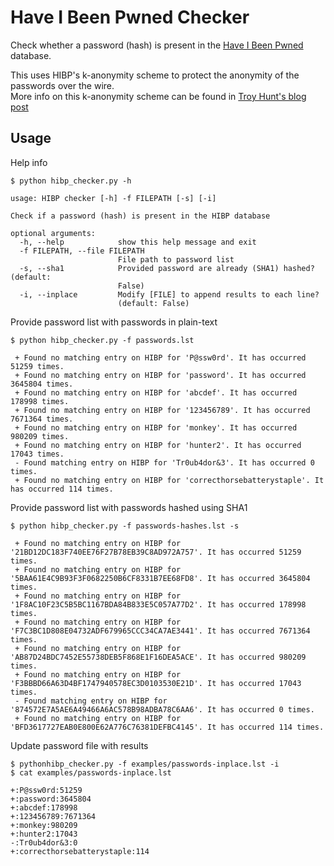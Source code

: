 # Have I Been Pwned Checker

Check whether a password (hash) is present in the [Have I Been Pwned][hibp] database.

This uses HIBP's k-anonymity scheme to protect the anonymity of the passwords over the wire.  
More info on this k-anonymity scheme can be found in [Troy Hunt's blog post][kanon]


## Usage

Help info

    $ python hibp_checker.py -h

    usage: HIBP checker [-h] -f FILEPATH [-s] [-i]
    
    Check if a password (hash) is present in the HIBP database
    
    optional arguments:
      -h, --help            show this help message and exit
      -f FILEPATH, --file FILEPATH
                            File path to password list
      -s, --sha1            Provided password are already (SHA1) hashed? (default:
                            False)
      -i, --inplace         Modify [FILE] to append results to each line?
                            (default: False)


Provide password list with passwords in plain-text

    $ python hibp_checker.py -f passwords.lst
    
     + Found no matching entry on HIBP for 'P@ssw0rd'. It has occurred 51259 times.
     + Found no matching entry on HIBP for 'password'. It has occurred 3645804 times.
     + Found no matching entry on HIBP for 'abcdef'. It has occurred 178998 times.
     + Found no matching entry on HIBP for '123456789'. It has occurred 7671364 times.
     + Found no matching entry on HIBP for 'monkey'. It has occurred 980209 times.
     + Found no matching entry on HIBP for 'hunter2'. It has occurred 17043 times.
     - Found matching entry on HIBP for 'Tr0ub4dor&3'. It has occurred 0 times.
     + Found no matching entry on HIBP for 'correcthorsebatterystaple'. It has occurred 114 times.


Provide password list with passwords hashed using SHA1

    $ python hibp_checker.py -f passwords-hashes.lst -s
    
     + Found no matching entry on HIBP for '21BD12DC183F740EE76F27B78EB39C8AD972A757'. It has occurred 51259 times.
     + Found no matching entry on HIBP for '5BAA61E4C9B93F3F0682250B6CF8331B7EE68FD8'. It has occurred 3645804 times.
     + Found no matching entry on HIBP for '1F8AC10F23C5B5BC1167BDA84B833E5C057A77D2'. It has occurred 178998 times.
     + Found no matching entry on HIBP for 'F7C3BC1D808E04732ADF679965CCC34CA7AE3441'. It has occurred 7671364 times.
     + Found no matching entry on HIBP for 'AB87D24BDC7452E55738DEB5F868E1F16DEA5ACE'. It has occurred 980209 times.
     + Found no matching entry on HIBP for 'F3BBBD66A63D4BF1747940578EC3D0103530E21D'. It has occurred 17043 times.
     - Found matching entry on HIBP for '874572E7A5AE6A49466A6AC578B98ADBA78C6AA6'. It has occurred 0 times.
     + Found no matching entry on HIBP for 'BFD3617727EAB0E800E62A776C76381DEFBC4145'. It has occurred 114 times.


Update password file with results

    $ pythonhibp_checker.py -f examples/passwords-inplace.lst -i
    $ cat examples/passwords-inplace.lst
    
    +:P@ssw0rd:51259
    +:password:3645804
    +:abcdef:178998
    +:123456789:7671364
    +:monkey:980209
    +:hunter2:17043
    -:Tr0ub4dor&3:0
    +:correcthorsebatterystaple:114



[hibp]: https://haveibeenpwned.com/
[kanon]: https://www.troyhunt.com/ive-just-launched-pwned-passwords-version-2/#cloudflareprivacyandkanonymity
